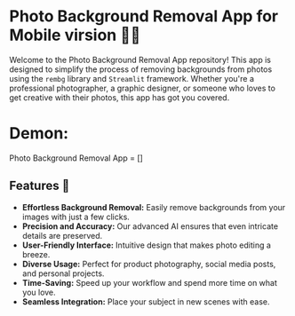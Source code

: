 # Photo Background Removal App for Mobile virsion 📸✨

Welcome to the Photo Background Removal App repository! This app is designed to simplify the process of removing backgrounds from photos using the `rembg` library and `Streamlit` framework. Whether you're a professional photographer, a graphic designer, or someone who loves to get creative with their photos, this app has got you covered.

# Demon:

Photo Background Removal App = []

## Features 🎉

- **Effortless Background Removal:** Easily remove backgrounds from your images with just a few clicks.
- **Precision and Accuracy:** Our advanced AI ensures that even intricate details are preserved.
- **User-Friendly Interface:** Intuitive design that makes photo editing a breeze.
- **Diverse Usage:** Perfect for product photography, social media posts, and personal projects.
- **Time-Saving:** Speed up your workflow and spend more time on what you love.
- **Seamless Integration:** Place your subject in new scenes with ease.
